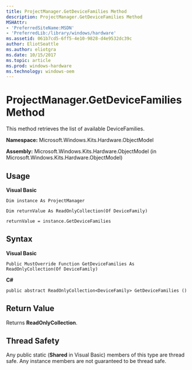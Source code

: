 ```yaml
---
title: ProjectManager.GetDeviceFamilies Method
description: ProjectManager.GetDeviceFamilies Method
MSHAttr:
- 'PreferredSiteName:MSDN'
- 'PreferredLib:/library/windows/hardware'
ms.assetid: 061b7cd5-6ff5-4e10-9828-d4e9532dc39c
author: EliotSeattle
ms.author: eliotgra
ms.date: 10/15/2017
ms.topic: article
ms.prod: windows-hardware
ms.technology: windows-oem
---
```


# ProjectManager.GetDeviceFamilies Method


This method retrieves the list of available DeviceFamilies.

**Namespace:** Microsoft.Windows.Kits.Hardware.ObjectModel

**Assembly:** Microsoft.Windows.Kits.Hardware.ObjectModel (in Microsoft.Windows.Kits.Hardware.ObjectModel)

## <span id="Usage"></span><span id="usage"></span><span id="USAGE"></span>Usage


**Visual Basic**

`Dim instance As ProjectManager`

`Dim returnValue As ReadOnlyCollection(Of DeviceFamily)`

`returnValue = instance.GetDeviceFamilies`

## <span id="Syntax"></span><span id="syntax"></span><span id="SYNTAX"></span>Syntax


**Visual Basic**

`Public MustOverride Function GetDeviceFamilies As ReadOnlyCollection(Of DeviceFamily)`

**C#**

`public abstract ReadOnlyCollection<DeviceFamily> GetDeviceFamilies ()`

## <span id="Return_Value"></span><span id="return_value"></span><span id="RETURN_VALUE"></span>Return Value


Returns **ReadOnlyCollection**.

## <span id="Thread_Safety"></span><span id="thread_safety"></span><span id="THREAD_SAFETY"></span>Thread Safety


Any public static (**Shared** in Visual Basic) members of this type are thread safe. Any instance members are not guaranteed to be thread safe.

 

 






